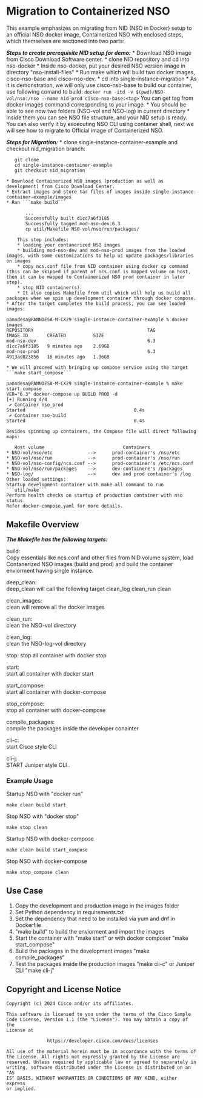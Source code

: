# Migration to Containerized NSO

This example emphasizes on migrating from NID (NSO in Docker) setup to an official NSO docker image, Containerized NSO with enclosed steps, which themselves are sectioned into two parts:

***Steps to create prerequisite NID setup for demo:***
    * Download NSO image from Cisco Download Software center.
    * clone NID repository and cd into nso-docker
    * Inside nso-docker, put your desired NSO version image in directory "nso-install-files"
    * Run make which will build two docker images, cisco-nso-base and cisco-nso-dev.
    * cd into single-instance-migration
    * As it is demonstration, we will only use cisco-nso-base to build our container, use following comand to build:
        ```docker run -itd -v $(pwd)/NSO-vol/nso:/nso --name nid-prod cisco-nso-base:<tag>```
        You can get tag from docker images command corresponding to your image.
    * You should be able to see now two folders (NSO-vol and NSO-log) in current directory
    * Inside them you can see NSO file structure, and your NID setup is ready. You can also verify it by excecuting NSO CLI using container shell, next we will see how to migrate to Official image of Containerized NSO.

***Steps for Migration:***
    * clone single-instance-container-example and checkout nid_migration branch:
```
   git clone
   cd single-instance-container-example
   git checkout nid_migration
```
    * Download Containerized NSO images (production as well as development) from Cisco Download Center.
    * Extract images and store tar files of images inside single-instance-container-example/images
    * Run ```make build```
```
       ...
       Successfully built d1cc7a6f3185
       Successfully tagged mod-nso-dev:6.3
       cp util/Makefile NSO-vol/nso/run/packages/
```
        This step includes:
        * loading your contanerized NSO images
        * building mod-nso-dev and mod-nso-prod images from the loaded images, with some customizations to help us update packages/libraries on images
        * copy ncs.conf file from NID container using docker cp command (this can be skipped if parent of ncs.conf is mapped volume on host, then it can be mapped to Containerized NSO prod container in later step).
        * stop NID container(s).
        * It also copies Makefile from util which will help us build all packages when we spin up development container through docker compose.
    * After the target completes the build process, you can see loaded images:
```
panndesa@PANNDESA-M-CX29 single-instance-container-example % docker images
REPOSITORY                                          TAG                    IMAGE ID       CREATED          SIZE
mod-nso-dev                                         6.3                    d1cc7a6f3185   9 minutes ago    2.69GB
mod-nso-prod                                        6.3                    4913ad823856   16 minutes ago   1.96GB
```
    * We will proceed with bringing up compose service using the target ```make start_compose```
```
panndesa@PANNDESA-M-CX29 single-instance-container-example % make start_compose
VER="6.3" docker-compose up BUILD PROD -d
[+] Running 4/4
 ✔ Container nso_prod                                                                                                                                   Started                                        0.4s 
 ✔ Container nso-build                                                                                                                                  Started                                        0.4s
```
    Besides spinning up containers, the Compose file will direct following maps:

       Host volume                             Containers
    * NSO-vol/nso/etc             -->      prod-container's /nso/etc
    * NSO-vol/nso/run             -->      prod-container's /nso/run
    * NSO-vol/nso-config/ncs.conf -->      prod-container's /etc/ncs.conf
    * NSO-vol/nso/run/packages    -->      dev-containere's /packages
    * NSO-log/                    -->      dev and prod container's /log
    Other loaded settings:
    Startup development container with make all command to run ```util/make```
    Perform health checks on startup of production container with nso status.
    Refer docker-compose.yaml for more details.

## Makefile Overview
***The Makefile has the following targets:***

build:  
Copy essentials like ncs.conf and other files from NID volume system, load Contanerized NSO images (build and prod) and build the container enviorment having single instance.

deep_clean:   
deep_clean will call the following target 
clean_log clean_run clean  

clean_images:  
clean will remove all the docker images  

clean_run:  
clean the NSO-vol directory

clean_log:  
clean the NSO-log-vol directory  

stop:
stop all container with docker stop  

start:  
start all container with docker start  

start_compose:  
start all container with docker-compose  

stop_compose:  
stop all container with docker-compose  

compile_packages:  
compile the packages inside the developer conainter  

cli-c:  
start Cisco style CLI

cli-j:  
START Juniper style CLI . 


### Example Usage
Startup NSO with "docker run"
```
make clean build start
```
Stop NSO with "docker stop"
```
make stop clean
```

Startup NSO with docker-compose
```
make clean build start_compose
```
Stop NSO with docker-compose
```
make stop_compose clean
```


## Use Case
1. Copy the development and production image in the images folder
2. Set Python dependency in requirements.txt
3. Set the dependency that need to be installed via yum and dnf in Dockerfile
4. "make build" to build the enviorment and import the images
5. Start the container with "make start" or with docker composer "make start_compose"
6. Build the packages in the development images "make compile_packages"
7. Test the packages inside the production images "make cli-c" or Juniper CLI "make cli-j"

## Copyright and License Notice
``` 
Copyright (c) 2024 Cisco and/or its affiliates.

This software is licensed to you under the terms of the Cisco Sample
Code License, Version 1.1 (the "License"). You may obtain a copy of the
License at

               https://developer.cisco.com/docs/licenses

All use of the material herein must be in accordance with the terms of
the License. All rights not expressly granted by the License are
reserved. Unless required by applicable law or agreed to separately in
writing, software distributed under the License is distributed on an "AS
IS" BASIS, WITHOUT WARRANTIES OR CONDITIONS OF ANY KIND, either express
or implied.
``` 

